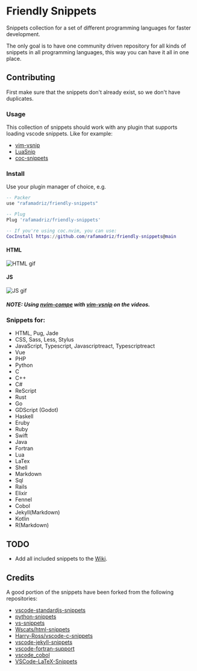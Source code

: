 # Friendly Snippets

Snippets collection for a set of different programming languages for faster development.

The only goal is to have one community driven repository for all kinds of
snippets in all programming languages, this way you can have it all in one
place.

## Contributing

First make sure that the snippets don't already exist, so we don't have
duplicates.

### Usage

This collection of snippets should work with any plugin that supports loading
vscode snippets. Like for example:

- [vim-vsnip](https://github.com/hrsh7th/vim-vsnip)
- [LuaSnip](https://github.com/L3MON4D3/LuaSnip)
- [coc-snippets](https://github.com/neoclide/coc-snippets)

### Install

Use your plugin manager of choice, e.g.

```lua
-- Packer
use "rafamadriz/friendly-snippets"

-- Plug
Plug 'rafamadriz/friendly-snippets'

-- If you're using coc.nvim, you can use:
CocInstall https://github.com/rafamadriz/friendly-snippets@main
```

#### HTML

![HTML gif](https://user-images.githubusercontent.com/67771985/131255337-d53f3408-b60d-44a2-93ba-9a3240a7436e.gif)

#### JS

![JS gif](https://user-images.githubusercontent.com/67771985/131255342-e393165a-e4b1-401e-9084-a782b9dd3fef.gif)

##### NOTE: Using [nvim-compe](https://github.com/hrsh7th/nvim-compe) with [vim-vsnip](https://github.com/hrsh7th/vim-vsnip) on the videos.

### Snippets for:

- HTML, Pug, Jade
- CSS, Sass, Less, Stylus
- JavaScript, Typescript, Javascriptreact, Typescriptreact
- Vue
- PHP
- Python
- C
- C++
- C#
- ReScript
- Rust
- Go
- GDScript (Godot)
- Haskell
- Eruby
- Ruby
- Swift
- Java
- Fortran
- Lua
- LaTex
- Shell
- Markdown
- Sql
- Rails
- Elixir
- Fennel
- Cobol
- Jekyll(Markdown)
- Kotlin
- R(Markdown)

## TODO

- Add all included snippets to the
  [Wiki](https://github.com/rafamadriz/friendly-snippets/wiki).

## Credits

A good portion of the snippets have been forked from the following repositories:

- [vscode-standardjs-snippets](https://github.com/capaj/vscode-standardjs-snippets)
- [python-snippets](https://github.com/cstrap/python-snippets)
- [vs-snippets](https://github.com/kitagry/vs-snippets)
- [Wscats/html-snippets](https://github.com/Wscats/html-snippets)
- [Harry-Ross/vscode-c-snippets](https://github.com/Harry-Ross/vscode-c-snippets)
- [vscode-jekyll-snippets](https://github.com/edheltzel/vscode-jekyll-snippets)
- [vscode-fortran-support](https://github.com/krvajal/vscode-fortran-support)
- [vscode_cobol](https://github.com/spgennard/vscode_cobol)
- [VSCode-LaTeX-Snippets](https://github.com/JeffersonQin/VSCode-LaTeX-Snippets)
